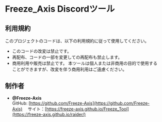 # Freeze_Axis Discordツール

## 利用規約

このプロジェクトのコードは、以下の利用規約に従って使用してください。

- このコードの改変は禁止です。
- 再配布、コードの一部を変更しての再配布も禁止します。
- 商用利用や販売は禁止です。
  本ツールは個人または非商用の目的で使用することができますが、改変を伴う商用利用はご遠慮ください。

## 制作者

- **@Freeze-Axis**  
  GitHub: [https://github.com/Freeze-Axis](https://github.com/Freeze-Axis)
　サイト：[https://freeze-axis.github.io/Freeze_Tool](https://freeze-axis.github.io/raider/)
